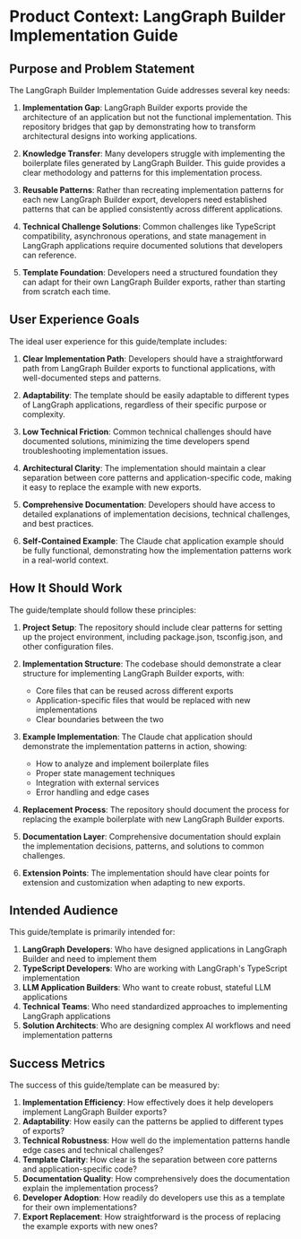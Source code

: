 # Product Context: LangGraph Builder Implementation Guide

## Purpose and Problem Statement

The LangGraph Builder Implementation Guide addresses several key needs:

1. **Implementation Gap**: LangGraph Builder exports provide the architecture of an application but not the functional implementation. This repository bridges that gap by demonstrating how to transform architectural designs into working applications.

2. **Knowledge Transfer**: Many developers struggle with implementing the boilerplate files generated by LangGraph Builder. This guide provides a clear methodology and patterns for this implementation process.

3. **Reusable Patterns**: Rather than recreating implementation patterns for each new LangGraph Builder export, developers need established patterns that can be applied consistently across different applications.

4. **Technical Challenge Solutions**: Common challenges like TypeScript compatibility, asynchronous operations, and state management in LangGraph applications require documented solutions that developers can reference.

5. **Template Foundation**: Developers need a structured foundation they can adapt for their own LangGraph Builder exports, rather than starting from scratch each time.

## User Experience Goals

The ideal user experience for this guide/template includes:

1. **Clear Implementation Path**: Developers should have a straightforward path from LangGraph Builder exports to functional applications, with well-documented steps and patterns.

2. **Adaptability**: The template should be easily adaptable to different types of LangGraph applications, regardless of their specific purpose or complexity.

3. **Low Technical Friction**: Common technical challenges should have documented solutions, minimizing the time developers spend troubleshooting implementation issues.

4. **Architectural Clarity**: The implementation should maintain a clear separation between core patterns and application-specific code, making it easy to replace the example with new exports.

5. **Comprehensive Documentation**: Developers should have access to detailed explanations of implementation decisions, technical challenges, and best practices.

6. **Self-Contained Example**: The Claude chat application example should be fully functional, demonstrating how the implementation patterns work in a real-world context.

## How It Should Work

The guide/template should follow these principles:

1. **Project Setup**: The repository should include clear patterns for setting up the project environment, including package.json, tsconfig.json, and other configuration files.

2. **Implementation Structure**: The codebase should demonstrate a clear structure for implementing LangGraph Builder exports, with:
   - Core files that can be reused across different exports
   - Application-specific files that would be replaced with new implementations
   - Clear boundaries between the two

3. **Example Implementation**: The Claude chat application should demonstrate the implementation patterns in action, showing:
   - How to analyze and implement boilerplate files
   - Proper state management techniques
   - Integration with external services
   - Error handling and edge cases

4. **Replacement Process**: The repository should document the process for replacing the example boilerplate with new LangGraph Builder exports.

5. **Documentation Layer**: Comprehensive documentation should explain the implementation decisions, patterns, and solutions to common challenges.

6. **Extension Points**: The implementation should have clear points for extension and customization when adapting to new exports.

## Intended Audience

This guide/template is primarily intended for:

1. **LangGraph Developers**: Who have designed applications in LangGraph Builder and need to implement them
2. **TypeScript Developers**: Who are working with LangGraph's TypeScript implementation
3. **LLM Application Builders**: Who want to create robust, stateful LLM applications
4. **Technical Teams**: Who need standardized approaches to implementing LangGraph applications
5. **Solution Architects**: Who are designing complex AI workflows and need implementation patterns

## Success Metrics

The success of this guide/template can be measured by:

1. **Implementation Efficiency**: How effectively does it help developers implement LangGraph Builder exports?
2. **Adaptability**: How easily can the patterns be applied to different types of exports?
3. **Technical Robustness**: How well do the implementation patterns handle edge cases and technical challenges?
4. **Template Clarity**: How clear is the separation between core patterns and application-specific code?
5. **Documentation Quality**: How comprehensively does the documentation explain the implementation process?
6. **Developer Adoption**: How readily do developers use this as a template for their own implementations?
7. **Export Replacement**: How straightforward is the process of replacing the example exports with new ones?
